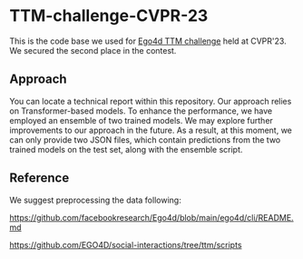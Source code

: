 # TTM-challenge-CVPR-23

This is the code base we used for [Ego4d TTM challenge](https://eval.ai/web/challenges/challenge-page/1625/overview) held at CVPR'23. We secured the second place in the contest.

## Approach

You can locate a technical report within this repository. Our approach relies on Transformer-based models. To enhance the performance, we have employed an ensemble of two trained models. We may explore further improvements to our approach in the future. As a result, at this moment, we can only provide two JSON files, which contain predictions from the two trained models on the test set, along with the ensemble script.

## Reference

We suggest preprocessing the data following:

https://github.com/facebookresearch/Ego4d/blob/main/ego4d/cli/README.md

https://github.com/EGO4D/social-interactions/tree/ttm/scripts


